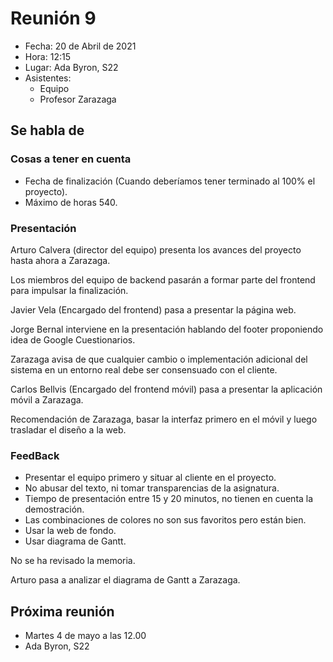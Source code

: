 # Reunión 9
 
- Fecha: 20 de Abril de 2021
- Hora: 12:15
- Lugar: Ada Byron, S22
- Asistentes:
  - Equipo
  - Profesor Zarazaga
 
## Se habla de
 
### Cosas a tener en cuenta
- Fecha de finalización (Cuando deberíamos tener terminado al 100% el proyecto).
- Máximo de horas 540.
 
### Presentación
Arturo Calvera (director del equipo) presenta los avances del proyecto hasta ahora a Zarazaga.
 
Los miembros del equipo de backend pasarán a formar parte del frontend para impulsar la finalización.
 
Javier Vela (Encargado del frontend) pasa a presentar la página web.
 
Jorge Bernal interviene en la presentación hablando del footer proponiendo idea de Google Cuestionarios.
 
Zarazaga avisa de que cualquier cambio o implementación adicional del sistema en un entorno real debe ser consensuado con el cliente.
 
Carlos Bellvis (Encargado del frontend móvil) pasa a presentar la aplicación móvil a Zarazaga.
 
Recomendación de Zarazaga, basar la interfaz primero en el móvil y luego trasladar el diseño a la web.
 
### FeedBack
 
- Presentar el equipo primero y situar al cliente en el proyecto.
- No abusar del texto, ni tomar transparencias de la asignatura.
- Tiempo de presentación entre 15 y 20 minutos, no tienen en cuenta la demostración.
- Las combinaciones de colores no son sus favoritos pero están bien.
- Usar la web de fondo.
- Usar diagrama de Gantt.

No se ha revisado la memoria.

Arturo pasa a analizar el diagrama de Gantt a Zarazaga.

## Próxima reunión
- Martes 4 de mayo a las 12.00
- Ada Byron, S22